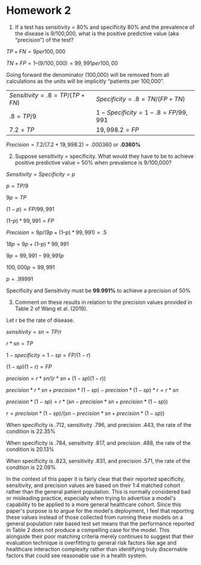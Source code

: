 # Homework 2
1.	If a test has sensitivity = 80% and specificity 80% and the prevalence of the disease is 9/100,000, what is the positive predictive value (aka “precision”) of the test?

$TP + FN = 9 per 100,000$

$TN + FP = 1 – (9/100,000) = 99,991 per 100,00$

Going forward the denominator (100,000) will be removed from all calculations as the units will be implicitly “patients per 100,000”.

| | | 
|---|---|
| $Sensitivity = .8 = TP / (TP + FN)$ | $Specificity = .8 = TN / (FP + TN)$ |
| $.8 = TP / 9$ | $1 - Specificity = 1 - .8 = FP / 99,991$ |
| $7.2 = TP$ | $19,998.2 = FP$ |


$Precision = 7.2 / (7.2 + 19,998.2) = .000360$ or **.0360%**

2.	Suppose sensitivity = specificity. What would they have to be to achieve positive predictive value = 50% when prevalence is 9/100,000?

$Sensitivity = Specificity = p$

$p = TP/9$

$9p = TP$

$(1 - p) = FP / 99,991$

$(1 – p) * 99,991 = FP$

$Precision = 9p / (9p + (1 – p) * 99,991) = .5$

$18p = 9p + (1 – p) * 99,991$

$9p = 99,991 - 99,991p$

$100,000p = 99,991$

$p = .99991$

Specificity and Sensitivity must be **99.991%** to achieve a precision of 50%

3.	Comment on these results in relation to the precision values provided in Table 2 of Wang et al. (2019).

Let r be the rate of disease.

$sensitivity = sn = TP / r$

$r * sn = TP$

$1 - specificity = 1 - sp = FP/(1 - r)$

$(1 - sp)(1 - r) = FP$

$precision = r * sn / (r * sn + (1 - sp)(1 - r))$

$precision * r * sn + precision * (1 - sp) - precision * (1 - sp) * r = r * sn$

$precision * (1 - sp) = r * (sn - precision * sn + precision * (1 - sp))$

$r = precision * (1 - sp) / (sn - precision * sn + precision * (1 - sp))$

When specificity is .712, sensitivity .796, and precision .443, the rate of the condition is 22.35%

When specificity is .784, sensitivity .817, and precision .488, the rate of the condition is 20.13%

When specificity is .823, sensitivity .831, and precision .571, the rate of the condition is 22.09%

In the context of this paper it is fairly clear that their reported specificity, sensitivity, and precision values are based on their 1:4 matched cohort rather than the general patient population. This is normally considered bad or misleading practice, especially when trying to advertise a model's capability to be applied to a more general healthcare cohort. Since this paper's purpose is to argue for the model's deployment, I feel that reporting these values instead of those collected from running these models on a general population rate based test set means that the performance reported in Table 2 does not produce a compelling case for the model. This alongside their poor matching criteria merely continues to suggest that their evaluation technique is overfitting to general risk factors like age and healthcare interaction complexity rather than identifying truly discernable factors that could see reasonable use in a health system.

